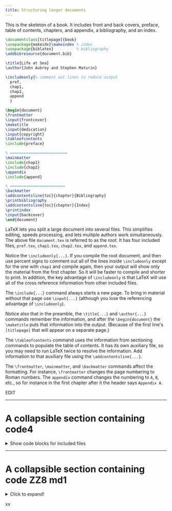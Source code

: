 ```yaml
---
title: Structuring longer documents
---
```


<script>
preincludes = {
 "pre0": {
    "pre1": "pref.tex",
    "pre2": "chap1.tex",
    "pre3": "chap2.tex",
    "pre4": "append.tex",
    "pre5": "frontcover.tex",
    "pre6": "dedication.tex",
    "pre7": "copyright.tex",
    "pre8": "backcover.tex",
   }
}
</script>

This is the skeleton of a book.
It includes front and back covers, preface, table of contents,
chapters, and appendix, a bibliography, and an index.

<!-- pre0 {% raw %} -->
```latex
\documentclass[titlepage]{book}
\usepackage{makeidx}\makeindex % index
\usepackage{biblatex}          % bibliography
\addbibresource{document.bib} 

\title{Life at Sea}
\author{John Aubrey and Stephen Maturin}

\includeonly{% comment out lines to reduce output
  pref,
  chap1,
  chap2,
  append
  }

\begin{document}
\frontmatter
\input{frontcover}
\maketitle
\input{dedication}
\input{copyright}
\tableofcontents
\include{preface}

% =========================
\mainmatter
\include{chap1}
\include{chap2}
\appendix
\include{append}

% ========================
\backmatter
\addcontentsline{toc}{chapter}{Bibliography}
\printbibliography
\addcontentsline{toc}{chapter}{Index}
\printindex
\input{backcover}
\end{document}
```
<!-- {% endraw %} -->

LaTeX lets you split a large document into several files.
This simplifies editing, speeds processing, and lets multiple authors work
simultaneously.
The above file `document.tex` is referred to as the *root*.
It has four included files, `pref.tex`, `chap1.tex`, `chap2.tex`,
and `append.tex`.

Notice the `\includeonly{...}`.
If you compile the root document, and then use percent signs to
comment out all of the lines inside `\includeonly`
except for the one with `chap1` and compile again,
then your output will show only the material from the first chapter.
So it will be faster to compile and shorter to print.
In addition, the key advantage of `\includeonly` is that LaTeX will
use all of the cross reference information from other
included files.

The `\include{...}` command always starts a new page.
To bring in material without that page use `\input{...}`
(although you lose the referencing advantage of `\includeonly`).

Notice also that
in the preamble, the `\title{...}` and `\author{...}` commands remember the
information, and after the `\begin{document}` the `\maketitle`
puts that information into the output.
(Because of the first line's `[titlepage]` that will appear on a
separate page.)

The `\tableofcontents` command uses the information from
sectioning commands to populate the table of contents.
It has its own auxiliary file, so you may need to run
LaTeX twice to resolve the information.
Add information to that auxiliary file using the
`\addcontentsline{...}`.

The `\frontmatter`, `\mainmatter`, and `\backmatter` commands
affect the formatting.
For instance, `\frontmatter` changes the page numbering to
Roman numbers.
The `appendix` command changes the numbering to `A`, `B`, etc.,
so for instance in the first chapter after it the header says `Appendix A`. 


EDIT

----


# A collapsible section containing code4

<details>
  <summary>Show code blocks for included files</summary>
  
  
  #### pref.tex
  
  ```latex
  \chapter*{Preface}
  The preface text.
  ```
  
  
  #### chap1.tex
  
  ```latex
  \chapter{Introduction}
  The first chapter text.
  ```
  
  
  #### chap2.tex
  
  ```latex
  \chapter{Something}
  The second chapter text.
  ```
  
  
  ####  append.tex
  
  ```latex
  \chapter*{Appendix}
  The first appendix text.
  ```
  
  
  #### frontcover.tex
  
  ```latex
  \begin{center}
  The front cover
  \end{center}
  ```
  
  
  #### dedication.tex
  
  ```latex
  \begin{center}
  \large
  For \ldots
  \end{center}
  ```
  
  
  #### copyright.tex
  
  ```latex
  \begin{center}
  Copyright 2020 learnlatex.
  \end{center}
  ```
  
  
  #### backcover.tex
  
  ```latex
  \begin{center}
  The back cover
  \end{center}
  ```
  
</details>


----

# A collapsible section containing code ZZ8  md1
<details markdown="1">
<summary>Click to expand!</summary>

```javascript
    function whatIsLove() {
      console.log('Baby Don't hurt me. Don't hurt me');
      return 'No more';
    }
```

</details>

xx

